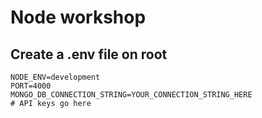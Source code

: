 # Node workshop

## Create a .env file on root

```
NODE_ENV=development
PORT=4000
MONGO_DB_CONNECTION_STRING=YOUR_CONNECTION_STRING_HERE
# API keys go here
```
